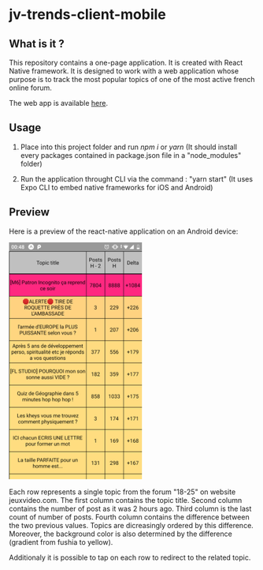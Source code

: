 # jv-trends-client-mobile

## What is it ?

This repository contains a one-page application. It is created with React Native framework. It is designed to work with a web application whose purpose is to track the most popular topics of one of the most active french online forum.

The web app is available [here](https://github.com/BMatthai/jv-trends-server).

## Usage

1. Place into this project folder and run *npm i* or *yarn* (It should install every packages contained in package.json file in a "node_modules" folder)

2. Run the application throught CLI via the command : "yarn start" (It uses Expo CLI to embed native frameworks for iOS and Android)

## Preview

Here is a preview of the react-native application on an Android device:

<img src="https://github.com/BMatthai/jv-trends-client-mobile/blob/master/resources/jv-trends-preview-1?raw=true " height="480" />

Each row represents a single topic from the forum "18-25" on website jeuxvideo.com. The first column contains the topic title. Second column contains the number of post as it was 2 hours ago. Third column is the last count of number of posts. Fourth column contains the difference between the two previous values. Topics are dicreasingly ordered by this difference.
Moreover, the background color is also determined by the difference (gradient from fushia to yellow).  

Additionaly it is possible to tap on each row to redirect to the related topic.

